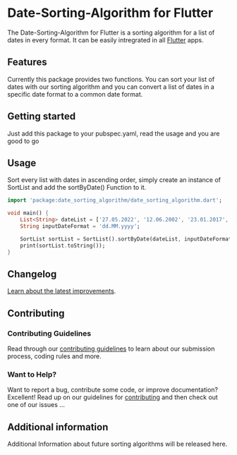 # Date-Sorting-Algorithm for Flutter

The Date-Sorting-Algorithm for Flutter is a sorting algorithm for a list of dates in every format. It can be easily intregrated in all [Flutter](https://flutter.dev/) apps.

## Features

Currently this package provides two functions. You can sort your list of dates with our sorting algorithm and you can convert a list of dates in a specific date format to a common date format.

## Getting started

Just add this package to your pubspec.yaml, read the usage and you are good to go

## Usage

Sort every list with dates in ascending order,
simply create an instance of SortList and add the sortByDate() Function to it.

```dart
import 'package:date_sorting_algorithm/date_sorting_algorithm.dart';

void main() {
    List<String> dateList = ['27.05.2022', '12.06.2002', '23.01.2017', '02.04.2008'];
    String inputDateFormat = 'dd.MM.yyyy';

    SortList sortList = SortList().sortByDate(dateList, inputDateFormat);
    print(sortList.toString());
}
```

## Changelog

[Learn about the latest improvements](./CHANGELOG.md).

## Contributing

### Contributing Guidelines

Read through our [contributing guidelines](./CONTRIBUTING.md) to learn about our submission process, coding rules and more.

### Want to Help?

Want to report a bug, contribute some code, or improve documentation? Excellent! Read up on our guidelines for [contributing](./CONTRIBUTING.md) and then check out one of our issues ...

## Additional information

Additional Information about future sorting algorithms will be released here.
